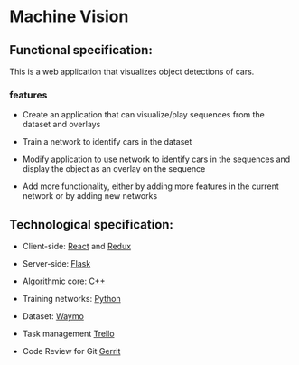 # Machine Vision

## Functional specification:

This is a web application that visualizes object detections of cars. 

###  features

* Create an application that can visualize/play sequences from the dataset and overlays

* Train a network to identify cars in the dataset

* Modify application to use network to identify cars in the sequences and display the object as an overlay on the sequence

* Add more functionality, either by adding more features in the current network or by adding new networks



## Technological specification:

* Client-side: [React](https://reactjs.org/) and [Redux](https://redux.js.org/)

* Server-side: [Flask](http://flask.pocoo.org/)

* Algorithmic core: [C++](http://www.cplusplus.org/)

* Training networks: [Python](https://www.python.org/)

* Dataset: [Waymo](https://waymo.com/open/data/)

* Task management [Trello](https://trello.com/en)

* Code Review for Git [Gerrit](https://gerrit-review.googlesource.com/Documentation/)


